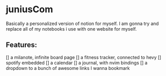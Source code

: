 # juniusCom
Basically a personalized version of notion for myself. I am gonna try and replace all of my notebooks i use with one website for myself.

## Features:
[] a milanote, infinite board page
[] a fitness tracker, connected to hevy
[] spotify embedded
[] a calendar
[] a journal, with nvim bindings
[] a dropdown to a bunch of awesome links I wanna bookmark
